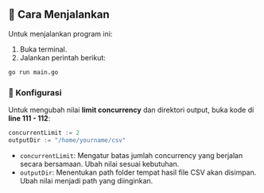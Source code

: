## 📄 Cara Menjalankan
Untuk menjalankan program ini:
1. Buka terminal.
2. Jalankan perintah berikut:
  ```bash
  go run main.go
  ```

### 🔧 Konfigurasi
Untuk mengubah nilai **limit concurrency** dan direktori output, buka kode di **line 111 - 112**:
```go
concurrentLimit := 2
outputDir := "/home/yourname/csv"
```
- `concurrentLimit`: Mengatur batas jumlah concurrency yang berjalan secara bersamaan. Ubah nilai sesuai kebutuhan.
- `outputDir`: Menentukan path folder tempat hasil file CSV akan disimpan. Ubah nilai menjadi path yang diinginkan.

